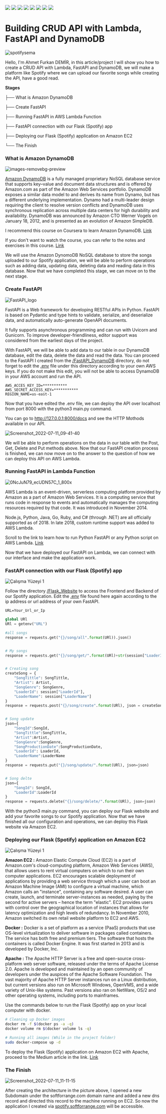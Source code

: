 ![](https://img.shields.io/badge/Amazon_AWS-FF9900?style=for-the-badge&logo=amazonaws&logoColor=white) ![](https://img.shields.io/badge/Amazon%20DynamoDB-4053D6?style=for-the-badge&logo=Amazon%20DynamoDB&logoColor=white) ![](https://img.shields.io/badge/Python-FFD43B?style=for-the-badge&logo=python&logoColor=blue) ![](https://img.shields.io/badge/fastapi-109989?style=for-the-badge&logo=FASTAPI&logoColor=white) ![](https://img.shields.io/badge/Ubuntu-E95420?style=for-the-badge&logo=ubuntu&logoColor=white) ![](https://img.shields.io/badge/Docker-2CA5E0?style=for-the-badge&logo=docker&logoColor=white) ![](https://img.shields.io/badge/Apache-D22128?style=for-the-badge&logo=Apache&logoColor=white) ![](https://img.shields.io/badge/Flask-000000?style=for-the-badge&logo=flask&logoColor=white)

# Building CRUD API with Lambda, FastAPI and DynamoDB

![spotifysema](https://user-images.githubusercontent.com/54184905/178221555-2e2a94dc-88e4-482d-b670-68ce811584ad.png)

Hello, I'm Ahmet Furkan DEMİR, in this article/project I will show you how to create a CRUD API with Lambda, FastAPI and DynamoDB, we will make a platform like Spotify where we can upload our favorite songs while creating the API, have a good read.

**Stages**

├──  What is Amazon DynamoDB

├── Create FastAPI

├── Running FastAPI in AWS Lambda Function

├── FastAPI connection with our Flask (Spotify) app

├── Deploying our Flask (Spotify) application on Amazon EC2

└── The Finish


### What is Amazon DynamoDB

![images-removebg-preview](https://user-images.githubusercontent.com/54184905/178202112-64342ff7-8172-4c9e-a1d7-1173eb846f00.png)

[Amazon DynamoDB](https://aws.amazon.com/dynamodb/) is a fully managed proprietary NoSQL database service that supports key–value and document data structures and is offered by Amazon.com as part of the Amazon Web Services portfolio. DynamoDB exposes a similar data model to and derives its name from Dynamo, but has a different underlying implementation. Dynamo had a multi-leader design requiring the client to resolve version conflicts and DynamoDB uses synchronous replication across multiple data centers for high durability and availability. DynamoDB was announced by Amazon CTO Werner Vogels on January 18, 2012, and is presented as an evolution of Amazon SimpleDB.

I recommend this course on Coursera to learn Amazon DynamoDB. [Link](https://www.coursera.org/learn/dynamodb-nosql-database-driven-apps)

If you don't want to watch the course, you can refer to the notes and exercises in this course. [Link](https://github.com/AhmetFurkanDEMIR/Amazon-DynamoDB-Building-NoSQL-Database-Driven-Applications)

We will use the Amazon DynomoDB NoSQL database to store the songs uploaded to our Spotify application, we will be able to perform operations such as adding data, updating data, deleting data and reading data in this database. Now that we have completed this stage, we can move on to the next stage.


### Create FastAPI

![FastAPI_logo](https://user-images.githubusercontent.com/54184905/178194766-50e33c0c-a7bf-4efc-a0d8-51e53c85ae4b.png)

FastAPI is a Web framework for developing RESTful APIs in Python. FastAPI is based on Pydantic and type hints to validate, serialize, and deserialize data, and automatically auto-generate OpenAPI documents.

It fully supports asynchronous programming and can run with Uvicorn and Gunicorn. To improve developer-friendliness, editor support was considered from the earliest days of the project.

With FastAPI, we will be able to add data to our table in our DynamoDB database, edit the data, delete the data and read the data. You can proceed to the FastAPI I created from the [/FastAPI_DynamoDB](/FastAPI_DynamoDB/) directory, do not forget to edit the [.env](/FastAPI_DynamoDB/.env) file under this directory according to your own AWS keys. If you do not make this edit, you will not be able to access DynamoDB in your AWS account and run the API.

```env
AWS_ACCES_KEY_ID=***********
AWS_SECRET_ACCESS_KEY=***********
REGION_NAME=us-east-1
```

Now that you have edited the .env file, we can deploy the API over localhost from port 8000 with the python3 main.py command.

You can go to http://127.0.0.1:8000/docs and see the HTTP Mothods available in our API.

![Screenshot_2022-07-11_09-41-40](https://user-images.githubusercontent.com/54184905/178204099-68b7b0a4-f4f2-43ff-9f11-013856008090.png)

We will be able to perform operations on the data in our table with the Post, Get, Delete and Put methods above. Now that our FastAPI creation process is finished, we can now move on to the answer to the question of how we can deploy this API on AWS Lambda.

### Running FastAPI in Lambda Function

![0NcJuN79_ecUDN57C_1_800x](https://user-images.githubusercontent.com/54184905/178206312-c69881e7-2ad7-4af4-9301-db9ac29e71ad.png)

AWS Lambda is an event-driven, serverless computing platform provided by Amazon as a part of Amazon Web Services. It is a computing service that runs code in response to events and automatically manages the computing resources required by that code. It was introduced in November 2014.

Node.js, Python, Java, Go, Ruby, and C# (through .NET) are all officially supported as of 2018. In late 2018, custom runtime support was added to AWS Lambda.

Scroll to the link to learn how to run Python FastAPI or any Python script on AWS Lambda. [Link](https://docs.aws.amazon.com/lambda/latest/dg/python-package.html)

Now that we have deployed our FastAPI on Lambda, we can connect with our interface and make the application work.


### FastAPI connection with our Flask (Spotify) app

![Çalışma Yüzeyi 1](https://user-images.githubusercontent.com/54184905/178221791-4890b6d2-507f-47c5-b562-3832664b6a6b.png)

Follow the directory [/Flask_Website](/Flask_Website) to access the Frontend and Backend of our Spotify application. Edit the [.env](/Flask_Website/.env) file found here again according to the ip address or url address of your own FastAPI.


```env
URL=Your_Url_or_Ip
```

```python
global URl
URl = getenv("URL")
```

```python
#all songs
response = requests.get("{}/song/all".format(URl)).json()


# My songs
response = requests.get("{}/song/get/".format(URl)+str(session["LoaderId"])).json()


# Creating song
createSong = {
    "SongTittle": SongTittle,
    "Artist": Artist,
    "SongGenre": SongGenre,
    "LoaderId": session["LoaderId"],
    "LoaderName": session["LoaderName"]
}
response = requests.post("{}/song/create".format(URl), json = createSong)


# Song update
json={
    "SongId":SongId,
    "SongTittle":SongTittle,
    "Artist":Artist,
    "SongGenre":SongGenre,
    "SongProductionDate":SongProductionDate,
    "LoaderId": LoaderId, 
    "LoaderName":LoaderName
}
response = requests.put("{}/song/update/".format(URl), json=json)


# Song delte
json={
    "SongId": SongId, 
    "LoaderId":LoaderId
}
response = requests.delete("{}/song/delete/".format(URl), json=json)
```

With the python3 main.py command, you can deploy our Flask website and add your favorite songs to our Spotify application. Now that we have finished all our configuration and operations, we can deploy this Flask website via Amazon EC2.


### Deploying our Flask (Spotify) application on Amazon EC2

![Çalışma Yüzeyi 1](https://user-images.githubusercontent.com/54184905/178222338-c96322f3-5077-4bbd-90c8-cfeffcd86441.png)

**Amazon EC2 :** Amazon Elastic Compute Cloud (EC2) is a part of Amazon.com's cloud-computing platform, Amazon Web Services (AWS), that allows users to rent virtual computers on which to run their own computer applications. EC2 encourages scalable deployment of applications by providing a web service through which a user can boot an Amazon Machine Image (AMI) to configure a virtual machine, which Amazon calls an "instance", containing any software desired. A user can create, launch, and terminate server-instances as needed, paying by the second for active servers – hence the term "elastic". EC2 provides users with control over the geographical location of instances that allows for latency optimization and high levels of redundancy. In November 2010, Amazon switched its own retail website platform to EC2 and AWS.

**Docker :** Docker is a set of platform as a service (PaaS) products that use OS-level virtualization to deliver software in packages called containers. The service has both free and premium tiers. The software that hosts the containers is called Docker Engine. It was first started in 2013 and is developed by Docker, Inc.

**Apache :** The Apache HTTP Server is a free and open-source cross-platform web server software, released under the terms of Apache License 2.0. Apache is developed and maintained by an open community of developers under the auspices of the Apache Software Foundation. The vast majority of Apache HTTP Server instances run on a Linux distribution, but current versions also run on Microsoft Windows, OpenVMS, and a wide variety of Unix-like systems. Past versions also ran on NetWare, OS/2 and other operating systems, including ports to mainframes.

Use the commands below to run the Flask (Spotify) app on your local computer with docker.

```bash
# Cleaning up Docker images
docker rm -f $(docker ps -a -q)
docker volume rm $(docker volume ls -q)

# Running all images (While in the project folder)
sudo docker-compose up -d
```

To deploy the Flask (Spotify) application on Amazon EC2 with Apache, proceed to the Medium article in the link. [Link](https://medium.com/@ahmetfurkandemir/deploy-the-python-flask-website-f43fcc5f2c80)


### The Finish

![Screenshot_2022-07-11_11-11-15](https://user-images.githubusercontent.com/54184905/178218713-a3fadd19-73b4-4955-bec8-03361428456b.png)

After creating the architecture in the picture above, I opened a new Subdomain under the softforrange.com domain name and added a new dns record and directed this record to the machine running on EC2. So now the application I created via [spotify.softforrange.com](https://spotify.softforrange.com/) will be accessible.

